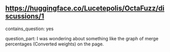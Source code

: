 ## https://huggingface.co/Lucetepolis/OctaFuzz/discussions/1

contains_question: yes

question_part: I was wondering about something like the graph of merge percentages (Converted weights) on the page.